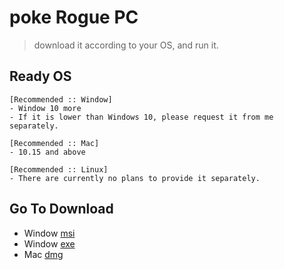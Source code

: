 # poke Rogue PC

> download it according to your OS, and run it.

## Ready OS

```
[Recommended :: Window]
- Window 10 more
- If it is lower than Windows 10, please request it from me separately.

[Recommended :: Mac]
- 10.15 and above

[Recommended :: Linux]
- There are currently no plans to provide it separately.
```

## Go To Download

- Window [msi](https://github.com/wonkyungup/pokeRoguePc/releases/download/v0.0.1/pokeRogue-pc_0.0.1_x64_en-US.msi)
- Window [exe](https://github.com/wonkyungup/pokeRoguePc/releases/download/v0.0.1/pokeRogue-pc_0.0.1_x64-setup.exe)
- Mac [dmg](https://github.com/wonkyungup/pokeRoguePc/releases/download/v0.0.1/pokeRogue-pc_0.0.1_x64.dmg)
